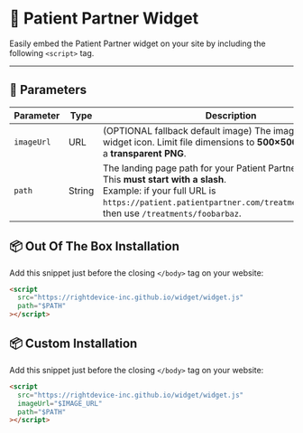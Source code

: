 # 🧩 Patient Partner Widget

Easily embed the Patient Partner widget on your site by including the following `<script>` tag.

---

## 🔧 Parameters

| Parameter  | Type   | Description                                                                                                                                                                                                             |
| ---------- | ------ | ----------------------------------------------------------------------------------------------------------------------------------------------------------------------------------------------------------------------- |
| `imageUrl` | URL    | (OPTIONAL fallback default image) The image used for the widget icon. Limit file dimensions to **500×500px**, preferably a **transparent PNG**.                                                                                                           |
| `path`     | String | The landing page path for your Patient Partner account. This **must start with a slash**. <br>Example: if your full URL is `https://patient.patientpartner.com/treatments/foobarbaz`, then use `/treatments/foobarbaz`. |


## 📦 Out Of The Box Installation

Add this snippet just before the closing `</body>` tag on your website:

```html
<script
  src="https://rightdevice-inc.github.io/widget/widget.js"
  path="$PATH"
></script>
```

## 📦 Custom Installation

Add this snippet just before the closing `</body>` tag on your website:

```html
<script
  src="https://rightdevice-inc.github.io/widget/widget.js"
  imageUrl="$IMAGE_URL"
  path="$PATH"
></script>
```
